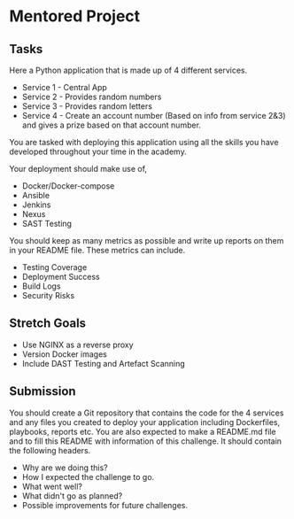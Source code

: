 # Mentored Project

## Tasks

Here a Python application that is made up of 4 different services.

* Service 1 - Central App
* Service 2 - Provides random numbers
* Service 3 - Provides random letters
* Service 4 - Create an account number (Based on info from service 2&3) and gives a prize based on that account number.

You are tasked with deploying this application using all the skills you have developed throughout your time in the academy.

Your deployment should make use of,

* Docker/Docker-compose
* Ansible
* Jenkins
* Nexus
* SAST Testing

You should keep as many metrics as possible and write up reports on them in your README file. These metrics can include.

* Testing Coverage
* Deployment Success
* Build Logs
* Security Risks

## Stretch Goals

* Use NGINX as a reverse proxy
* Version Docker images
* Include DAST Testing and Artefact Scanning

## Submission
You should create a Git repository that contains the code for the 4 services and any files you created to deploy your application including Dockerfiles, playbooks, reports etc.
You are also expected to make a README.md file and to fill this README with information of this challenge. It should contain the following headers.

* Why are we doing this?
* How I expected the challenge to go.
* What went well?
* What didn't go as planned?
* Possible improvements for future challenges.
